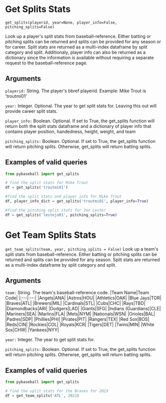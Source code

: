 # Get Splits Stats

`get_splits(playerid, year=None, player_info=False, pitching_splits=False)`

Look up a player's split stats from baseball-reference. Either batting or pitching splits can be returned and splits can be provided for any season or for career. 
Split stats are returned as a multi-index dataframe by split category and split. 
Additionaly, player info can also be returned as a dictionary since the information is available without requiring a separate request to the baseball-reference page. 

## Arguments

`playerid:` String. The player's bbref playerid. Example: Mike Trout is 'troutmi01'

`year:` Integer. Optional. The year to get split stats for. Leaving this out will provide career split stats.

`player_info:` Boolean. Optional. If set to True, the get_splits function will return both the split stats dataframe and a dictionary of player info that contains player position, handedness, height, weight, and team

`pitching_splits:` Boolean. Optional. If set to True, the get_splits function will return pitching splits. Otherwise, get_splits will return batting splits.

## Examples of valid queries

```python
from pybaseball import get_splits

# find the split stats for Mike Trout
df = get_splits('troutmi01')

#find the split stats and player info for Mike Trout
df, player_info_dict = get_splits('troutmi01', player_info=True)

#find the pitching split stats for Jon Lester
df = get_splits('lestejo01', pitching_splits=True)
```

# Get Team Splits Stats

`get_team_splits(team, year, pitching_splits = False)`
Look up a team's split stats from baseball-reference. Either batting or pitching splits can be returned and splits can be provided for any season.
Split stats are returned as a multi-index dataframe by split category and split. 
## Arguments

`team:` String. The team's baseball-reference code.
|Team Name|Team Code|
|:--:|:--:|
|Angels|ANA|
|Astros|HOU|
|Athletics|OAK|
|Blue Jays|TOR|
|Braves|ATL|
|Brewers|MIL|
|Cardinals|STL|
|Cubs|CHC|
|Rays|TBD|
|Diamondbacks|ARI|
|Dodgers|LAD|
|Giants|SFG|
|Indians (Guardians)|CLE|
|Mariners|SEA|
|Marlins|FLA|
|Mets|NYM|
|Nationals|WSN|
|Orioles|BAL|
|Padres|SDP|
|Phillies|PHI|
|Pirates|PIT|
|Rangers|TEX|
|Red Sox|BOS|
|Reds|CIN|
|Rockies|COL|
|Royals|KCR|
|Tigers|DET|
|Twins|MIN|
|White Sox|CHW|
|Yankees|NYY|

`year:` Integer. The year to get split stats for.

`pitching_splits:` Boolean. Optional. If set to True, the get_splits function will return pitching splits. Otherwise, get_splits will return batting splits.

## Examples of valid queries

```python
from pybaseball import get_splits

# find the split stats for the Braves for 2023
df = get_team_splits('ATL', 2023)
```